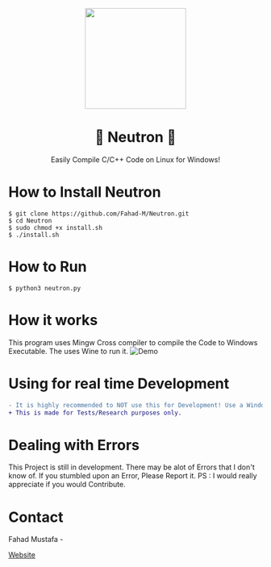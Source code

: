 <p align="center">
          <img src="https://raw.githubusercontent.com/Fahad-M/Neutron/master/neutron.png" width=200 height=200>
</p>
<p>
          <h1 align="center">🌟 Neutron 🌟</h1>
          <p align="center">
          Easily Compile C/C++ Code on Linux for Windows!
          </p>
</p>

# How to Install Neutron
```
$ git clone https://github.com/Fahad-M/Neutron.git
$ cd Neutron
$ sudo chmod +x install.sh
$ ./install.sh
```

# How to Run
```
$ python3 neutron.py
```

# How it works
This program uses Mingw Cross compiler to compile the Code to Windows Executable. The uses Wine to run it.
![Demo](https://i.imgur.com/ejLTfPQ.gif)

# Using for real time Development
```diff
- It is highly recommended to NOT use this for Development! Use a Windows Machine for Windows Development instead.
+ This is made for Tests/Research purposes only.
```
# Dealing with Errors
This Project is still in development. There may be alot of Errors that I don't know of. If you stumbled upon an Error, Please Report it.
PS : I would really appreciate if you would Contribute.


# Contact
Fahad Mustafa -

[Website](www.fahadm.co.nf)

